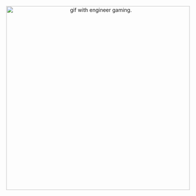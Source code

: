 <div align="center">
<img height="500" src="https://media.tenor.com/TpgNaSpO6GgAAAAi/engineer-tf2.gif" alt="gif with engineer gaming." />
</div>

